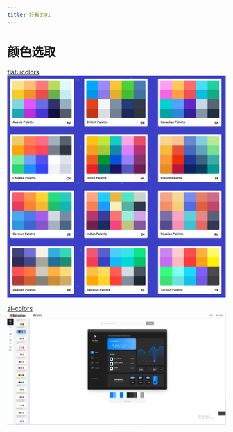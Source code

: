 ```yaml
---
title: 好看的UI
---
```

# 颜色选取
[flatuicolors](https://flatuicolors.com/)
![alt text](/image/QQ20250605-161853.png)

[ai-colors](https://www.bairesdev.com/tools/ai-colors)
![alt text](/image/QQ20250904-153136.png)